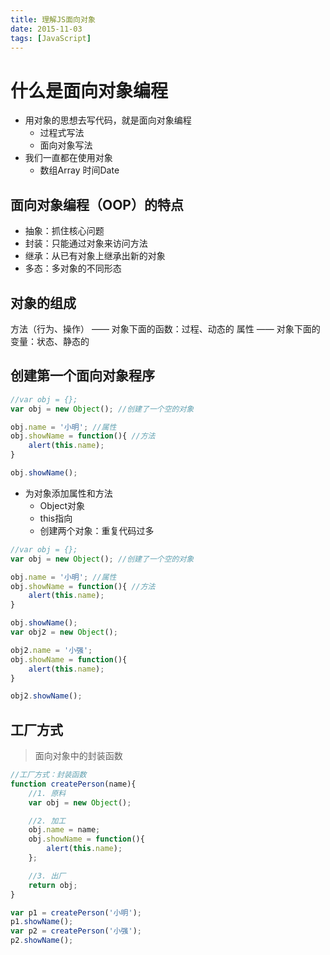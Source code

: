 ```yaml
---
title: 理解JS面向对象
date: 2015-11-03
tags: [JavaScript]
---
```


# 什么是面向对象编程

- 用对象的思想去写代码，就是面向对象编程
    - 过程式写法
    - 面向对象写法
- 我们一直都在使用对象
    - 数组Array 时间Date

## 面向对象编程（OOP）的特点

- 抽象：抓住核心问题
- 封装：只能通过对象来访问方法
- 继承：从已有对象上继承出新的对象
- 多态：多对象的不同形态

## 对象的组成

方法（行为、操作） —— 对象下面的函数：过程、动态的
属性 —— 对象下面的变量：状态、静态的

## 创建第一个面向对象程序

```js
//var obj = {};
var obj = new Object(); //创建了一个空的对象

obj.name = '小明'; //属性
obj.showName = function(){ //方法
    alert(this.name);
}

obj.showName();
```

- 为对象添加属性和方法
    - Object对象
    - this指向
    - 创建两个对象：重复代码过多

```js
//var obj = {};
var obj = new Object(); //创建了一个空的对象

obj.name = '小明'; //属性
obj.showName = function(){ //方法
    alert(this.name);
}

obj.showName();
var obj2 = new Object();

obj2.name = '小强';
obj.showName = function(){
    alert(this.name);
}

obj2.showName();
```

## 工厂方式

> 面向对象中的封装函数

```js
//工厂方式：封装函数
function createPerson(name){
    //1. 原料
    var obj = new Object();

    //2. 加工
    obj.name = name;
    obj.showName = function(){
        alert(this.name);
    };

    //3. 出厂
    return obj;
}

var p1 = createPerson('小明');
p1.showName();
var p2 = createPerson('小强');
p2.showName();
```


